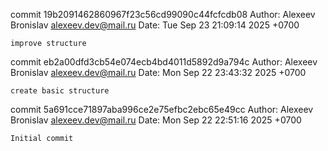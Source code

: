 commit 19b2091462860967f23c56cd99090c44fcfcdb08
Author: Alexeev Bronislav <alexeev.dev@mail.ru>
Date:   Tue Sep 23 21:09:14 2025 +0700

    improve structure

commit eb2a00dfd3cb54e074ecb4bd4011d5892d9a794c
Author: Alexeev Bronislav <alexeev.dev@mail.ru>
Date:   Mon Sep 22 23:43:32 2025 +0700

    create basic structure

commit 5a691cce71897aba996ce2e75efbc2ebc65e49cc
Author: Alexeev Bronislav <alexeev.dev@mail.ru>
Date:   Mon Sep 22 22:51:16 2025 +0700

    Initial commit
